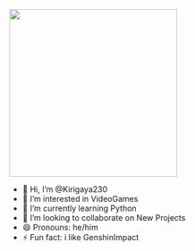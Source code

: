 <img src="images/https://i.pinimg.com/736x/42/8f/90/428f90ce15242ec6dd33565ac4887ccf.jpg" width="300" />

- 👋 Hi, I’m @Kirigaya230
- 👀 I’m interested in VideoGames
- 🌱 I’m currently learning Python
- 💞️ I’m looking to collaborate on New Projects
- 😄 Pronouns: he/him
- ⚡ Fun fact: i like GenshinImpact

<!---
Kirigaya230/Kirigaya230 is a ✨ special ✨ repository because its `README.md` (this file) appears on your GitHub profile.
You can click the Preview link to take a look at your changes.
--->
